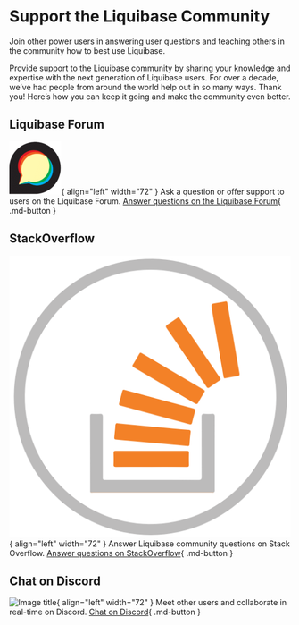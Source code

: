 # Support the Liquibase Community

Join other power users in answering user questions and teaching others in the community how to best use Liquibase.

Provide support to the Liquibase community by sharing your knowledge and expertise with the next generation of Liquibase users. For over a decade, we’ve had people from around the world help out in so many ways. Thank you! Here’s how you can keep it going and make the community even better.

## Liquibase Forum
![Image title](images/forum-logo.png){ align="left" width="72" }
Ask a question or offer support to users on the Liquibase Forum.
[Answer questions on the Liquibase Forum](https://forum.liquibase.org/){ .md-button }

## StackOverflow
![Image title](images/stack-overflow-logo.png){ align="left" width="72" }
Answer Liquibase community questions on Stack Overflow.
[Answer questions on StackOverflow](https://stackoverflow.com/questions/tagged/liquibase?tab=newest&page=3&pagesize=15){ .md-button }

## Chat on Discord
![Image title](images/discord-logo.png){ align="left" width="72" }
Meet other users and collaborate in real-time on Discord.
[Chat on Discord](https://discord.gg/NVpqM7nNnT){ .md-button }
